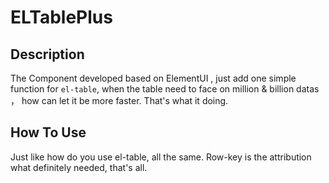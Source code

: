 # ELTablePlus

## Description

The Component developed based on ElementUI , just add one simple function for ``` el-table ```, 
when the table need to face on million & billion datas ， how can let it be more faster. That's what it doing.

## How To Use

Just like how do you use el-table, all the same. Row-key is the attribution what definitely needed, that's all.
